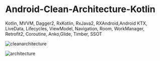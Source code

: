 # Android-Clean-Architecture-Kotlin

Kotlin, MVVM, Dagger2, RxKotlin, RxJava2, RXAndroid,Android KTX, LiveData, Lifecycles, ViewModel, Navigation, Room, WorkManager, Retrofit2, Coroutine, Anko,Glide, Timber, SSOT


![cleanarchitecture](https://user-images.githubusercontent.com/8759564/52357098-cc41ac00-2a35-11e9-8d28-5b22f54be3e6.png)

![architecture](https://user-images.githubusercontent.com/8759564/52357097-cba91580-2a35-11e9-9887-61fc6f9a65f8.png)
